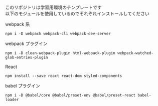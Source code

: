 このリポジトリは学習用環境のテンプレートです  
以下のモジュールを使用しているのでそれぞれインストールしてください

webpack 系

```console
npm i -D webpack webpack-cli webpack-dev-server
```

webpack プラグイン

```console
npm i -D clean-webpack-plugin html-webpack-plugin webpack-watched-glob-entries-plugin
```

React

```console
npm install --save react react-dom styled-components
```

babel プラグイン

```console
npm i -D @babel/core @babel/preset-env @babel/preset-react babel-loader
```
